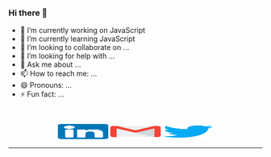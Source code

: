 ### Hi there 👋


<!--**ImShyama/ImShyama** is a ✨ _special_ ✨ repository because its `README.md` (this file) appears on your GitHub profile.

Here are some ideas to get you started: -->

- 🔭 I’m currently working on JavaScript
- 🌱 I’m currently learning JavaScript
- 👯 I’m looking to collaborate on ...
- 🤔 I’m looking for help with ...
- 💬 Ask me about ...
- 📫 How to reach me: ...
- 😄 Pronouns: ...
- ⚡ Fun fact: ...

<br>
<p align="center">
    <a href="https://www.linkedin.com/in/shyama-pandit-8b5440178/"><img alt="Linkedin profile" title="Linkedin" src="https://github.com/ImShyama/ImShyama/blob/master/data/linkedin.svg" width="100" height="30" /></a>
    <a href="https://github.com/ImShyama"><img alt="Gmail" src="https://github.com/ImShyama/ImShyama/blob/master/data/gmail.svg" title="Email" width="100" height="30" /></a>
    <a href="https://twitter.com/pshyama96"><img alt="Twitter" src="https://github.com/ImShyama/ImShyama/blob/master/data/twitter.svg" title="Twitter" width="100" height="30" /></a>
</p>
<hr \>
